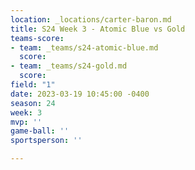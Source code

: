 ```yaml
---
location: _locations/carter-baron.md
title: S24 Week 3 - Atomic Blue vs Gold
teams-score:
- team: _teams/s24-atomic-blue.md
  score: 
- team: _teams/s24-gold.md
  score: 
field: "1"
date: 2023-03-19 10:45:00 -0400
season: 24
week: 3
mvp: ''
game-ball: ''
sportsperson: ''

---
```

